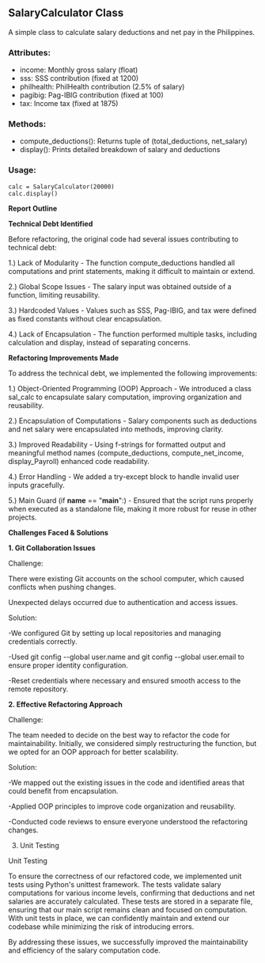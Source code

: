 SalaryCalculator Class
---------------------
A simple class to calculate salary deductions and net pay in the Philippines.

### Attributes:
- income: Monthly gross salary (float)
- sss: SSS contribution (fixed at 1200)
- philhealth: PhilHealth contribution (2.5% of salary)
- pagibig: Pag-IBIG contribution (fixed at 100)
- tax: Income tax (fixed at 1875)

### Methods:
- compute_deductions(): Returns tuple of (total_deductions, net_salary)
- display(): Prints detailed breakdown of salary and deductions

### Usage:
    calc = SalaryCalculator(20000)
    calc.display()

**Report Outline**

**Technical Debt Identified**

Before refactoring, the original code had several issues contributing to technical debt:

1.) Lack of Modularity - The function compute_deductions handled all computations and print statements, making it difficult to maintain or extend.

2.) Global Scope Issues - The salary input was obtained outside of a function, limiting reusability.

3.) Hardcoded Values - Values such as SSS, Pag-IBIG, and tax were defined as fixed constants without clear encapsulation.

4.) Lack of Encapsulation - The function performed multiple tasks, including calculation and display, instead of separating concerns.

**Refactoring Improvements Made**

To address the technical debt, we implemented the following improvements:

1.) Object-Oriented Programming (OOP) Approach - We introduced a class sal_calc to encapsulate salary computation, improving organization and reusability.

2.) Encapsulation of Computations - Salary components such as deductions and net salary were encapsulated into methods, improving clarity.

3.) Improved Readability - Using f-strings for formatted output and meaningful method names (compute_deductions, compute_net_income, display_Payroll) enhanced code readability.

4.) Error Handling - We added a try-except block to handle invalid user inputs gracefully.

5.) Main Guard (if __name__ == "__main__":) - Ensured that the script runs properly when executed as a standalone file, making it more robust for reuse in other projects.

**Challenges Faced & Solutions**

**1. Git Collaboration Issues**

Challenge:

There were existing Git accounts on the school computer, which caused conflicts when pushing changes.

Unexpected delays occurred due to authentication and access issues.

Solution:

-We configured Git by setting up local repositories and managing credentials correctly.

-Used git config --global user.name and git config --global user.email to ensure proper identity configuration.

-Reset credentials where necessary and ensured smooth access to the remote repository.

**2. Effective Refactoring Approach**

Challenge:

The team needed to decide on the best way to refactor the code for maintainability.
Initially, we considered simply restructuring the function, but we opted for an OOP approach for better scalability.

Solution:

-We mapped out the existing issues in the code and identified areas that could benefit from encapsulation.

-Applied OOP principles to improve code organization and reusability.

-Conducted code reviews to ensure everyone understood the refactoring changes.

3. Unit Testing

Unit Testing

To ensure the correctness of our refactored code, we implemented unit tests using Python's unittest framework. The tests validate salary computations for various income levels, confirming that deductions and net salaries are accurately calculated. These tests are stored in a separate file, ensuring that our main script remains clean and focused on computation. With unit tests in place, we can confidently maintain and extend our codebase while minimizing the risk of introducing errors.

By addressing these issues, we successfully improved the maintainability and efficiency of the salary computation code.

